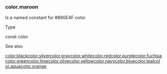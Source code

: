 ### color.maroon

Is a named constant for #880E4F color.

Type

const color

See also

[color.black](#const_color.black)[color.silver](#const_color.silver)[color.gray](#const_color.gray)[color.white](#const_color.white)[color.red](#const_color.red)[color.purple](#const_color.purple)[color.fuchsia](#const_color.fuchsia)[color.green](#const_color.green)[color.lime](#const_color.lime)[color.olive](#const_color.olive)[color.yellow](#const_color.yellow)[color.navy](#const_color.navy)[color.blue](#const_color.blue)[color.teal](#const_color.teal)[color.aqua](#const_color.aqua)[color.orange](#const_color.orange)
